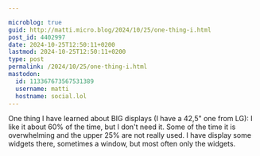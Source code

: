 ```yaml
---

microblog: true
guid: http://matti.micro.blog/2024/10/25/one-thing-i.html
post_id: 4402997
date: 2024-10-25T12:50:11+0200
lastmod: 2024-10-25T12:50:11+0200
type: post
permalink: /2024/10/25/one-thing-i.html
mastodon:
  id: 113367673567531389
  username: matti
  hostname: social.lol
---
```

One thing I have learned about BIG displays (I have a 42,5" one from LG): I like it about 60% of the time, but I don't need it. Some of the time it is overwhelming and the upper 25% are not really used. I have display some widgets there, sometimes a window, but most often only the widgets.
